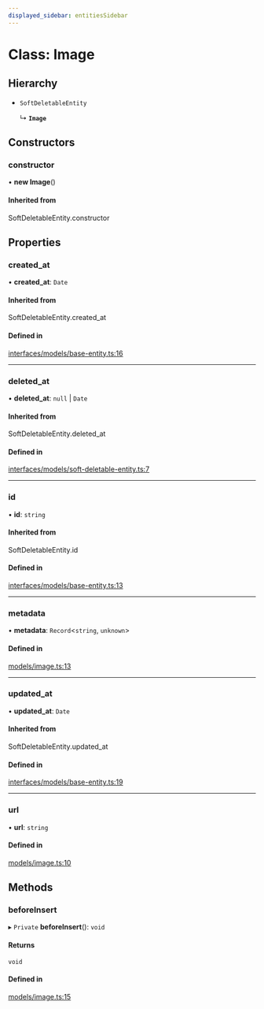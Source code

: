 ```yaml
---
displayed_sidebar: entitiesSidebar
---
```


# Class: Image

## Hierarchy

- `SoftDeletableEntity`

  ↳ **`Image`**

## Constructors

### constructor

• **new Image**()

#### Inherited from

SoftDeletableEntity.constructor

## Properties

### created\_at

• **created\_at**: `Date`

#### Inherited from

SoftDeletableEntity.created\_at

#### Defined in

[interfaces/models/base-entity.ts:16](https://github.com/cloudnepal/medusa/blob/4f3a7c90/packages/medusa/src/interfaces/models/base-entity.ts#L16)

___

### deleted\_at

• **deleted\_at**: ``null`` \| `Date`

#### Inherited from

SoftDeletableEntity.deleted\_at

#### Defined in

[interfaces/models/soft-deletable-entity.ts:7](https://github.com/cloudnepal/medusa/blob/4f3a7c90/packages/medusa/src/interfaces/models/soft-deletable-entity.ts#L7)

___

### id

• **id**: `string`

#### Inherited from

SoftDeletableEntity.id

#### Defined in

[interfaces/models/base-entity.ts:13](https://github.com/cloudnepal/medusa/blob/4f3a7c90/packages/medusa/src/interfaces/models/base-entity.ts#L13)

___

### metadata

• **metadata**: `Record`<`string`, `unknown`\>

#### Defined in

[models/image.ts:13](https://github.com/cloudnepal/medusa/blob/4f3a7c90/packages/medusa/src/models/image.ts#L13)

___

### updated\_at

• **updated\_at**: `Date`

#### Inherited from

SoftDeletableEntity.updated\_at

#### Defined in

[interfaces/models/base-entity.ts:19](https://github.com/cloudnepal/medusa/blob/4f3a7c90/packages/medusa/src/interfaces/models/base-entity.ts#L19)

___

### url

• **url**: `string`

#### Defined in

[models/image.ts:10](https://github.com/cloudnepal/medusa/blob/4f3a7c90/packages/medusa/src/models/image.ts#L10)

## Methods

### beforeInsert

▸ `Private` **beforeInsert**(): `void`

#### Returns

`void`

#### Defined in

[models/image.ts:15](https://github.com/cloudnepal/medusa/blob/4f3a7c90/packages/medusa/src/models/image.ts#L15)
